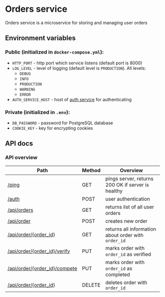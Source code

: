 # Orders service
Orders service is a microservice for storing and managing user orders

## Environment variables
### Public (initialized in ```docker-compose.yml```):
* ```HTTP_PORT``` - http port which service listens (default port is 8000)
* ```LOG_LEVEL``` - level of logging (default level is ```PRODUCTION```). All levels:
    + ```DEBUG```
    + ```INFO```
    + ```PRODUCTION```
    + ```WARNING```
    + ```ERROR```
* ```AUTH_SERVICE_HOST``` - host of [auth service]() for authenticating

### Private (initialized in ```.env```):
* ```DB_PASSWORD``` - password for PostgreSQL database 
* ```COOKIE_KEY``` - key for encrypting cookies

## API docs
### API overview
| Path                              | Method | Overview                                                |
|-----------------------------------|--------|---------------------------------------------------------|
| [/ping]()                         | GET    | pings server, returns 200 OK if server is healthy       |
| [/auth]()                         | POST   | user authentication                                     |
| [/api/orders]()                   | GET    | returns list of all user orders                         |
| [/api/order]()                    | POST   | creates new order                                       |
| [/api/order/{order_id}]()         | GET    | returns all information about order with ```order_id``` |
| [/api/order/{order_id}/verify]()  | PUT    | marks order with ```order_id``` as verified             |
| [/api/order/{order_id}/compete]() | PUT    | marks order with ```order_id``` as completed            |
| [/api/order/{order_id}]()         | DELETE | deletes order with ```order_id```                       |